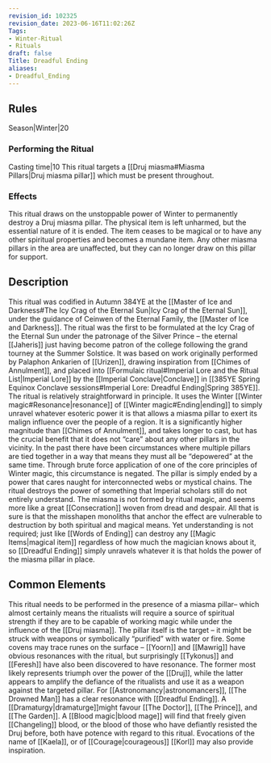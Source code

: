 ```yaml
---
revision_id: 102325
revision_date: 2023-06-16T11:02:26Z
Tags:
- Winter-Ritual
- Rituals
draft: false
Title: Dreadful Ending
aliases:
- Dreadful_Ending
---
```

## Rules
Season|Winter|20
### Performing the Ritual
Casting time|10 This ritual targets a [[Druj miasma#Miasma Pillars|Druj miasma pillar]] which must be present throughout.
### Effects
This ritual draws on the unstoppable power of Winter to permanently destroy a Druj miasma pillar. The physical item is left unharmed, but the essential nature of it is ended. The item ceases to be magical or to have any other spiritual properties and becomes a mundane item.
Any other miasma pillars in the area are unaffected, but they can no longer draw on this pillar for support.
## Description
This ritual was codified in Autumn 384YE at the [[Master of Ice and Darkness#The Icy Crag of the Eternal Sun|Icy Crag of the Eternal Sun]], under the guidance of Ceinwen of the Eternal Family, the [[Master of Ice and Darkness]]. The ritual was the first to be formulated at the Icy Crag of the Eternal Sun under the patronage of the Silver Prince – the eternal [[Jaheris]] just having become patron of the college following the grand tourney at the Summer Solstice. It was based on work originally performed by Palaphon Ankarien of [[Urizen]], drawing inspiration from [[Chimes of Annulment]], and placed into [[Formulaic ritual#Imperial Lore and the Ritual List|Imperial Lore]] by the [[Imperial Conclave|Conclave]] in [[385YE Spring Equinox Conclave sessions#Imperial Lore: Dreadful Ending|Spring 385YE]].
The ritual is relatively straightforward in principle. It uses the Winter [[Winter magic#Resonance|resonance]] of [[Winter magic#Ending|ending]] to simply unravel whatever esoteric power it is that allows a miasma pillar to exert its malign influence over the people of a region. It is a significantly higher magnitude than [[Chimes of Annulment]], and takes longer to cast, but has the crucial benefit that it does not “care” about any other pillars in the vicinity. In the past there have been circumstances where multiple pillars are tied together in a way that means they must all be “depowered” at the same time. Through brute force application of one of the core principles of Winter magic, this circumstance is negated. The pillar is simply ended by a power that cares naught for interconnected webs or mystical chains.
The ritual destroys the power of something that Imperial scholars still do not entirely understand. The miasma is not formed by ritual magic, and seems more like a great [[Consecration]] woven from dread and despair. All that is sure is that the misshapen monoliths that anchor the effect are vulnerable to destruction by both spiritual and magical means. Yet understanding is not required; just like [[Words of Ending]] can destroy any [[Magic Items|magical item]] regardless of how much the magician knows about it, so [[Dreadful Ending]] simply unravels whatever it is that holds the power of the miasma pillar in place.
## Common Elements
This ritual needs to be performed in the presence of a miasma pillar– which almost certainly means the ritualists will require a source of spiritual strength if they are to be capable of working magic while under the influence of the [[Druj miasma]]. The pillar itself is the target – it might be struck with weapons or symbolically “purified” with water or fire. Some covens may trace runes on the surface – [[Yoorn]] and [[Mawrig]] have obvious resonances with the ritual, but surprisingly [[Tykonus]] and [[Feresh]] have also been discovered to have resonance. The former most likely represents triumph over the power of the [[Druj]], while the latter appears to amplify the defiance of the ritualists and use it as a weapon against the targeted pillar.
For [[Astronomancy|astronomancers]], [[The Drowned Man]] has a clear resonance with [[Dreadful Ending]]. A [[Dramaturgy|dramaturge]]might favour [[The Doctor]], [[The Prince]], and [[The Garden]]. A [[Blood magic|blood mage]] will find that freely given [[Changeling]] blood, or the blood of those who have defiantly resisted the Druj before, both have potence with regard to this ritual. Evocations of the name of [[Kaela]], or of [[Courage|courageous]] [[Korl]] may also provide inspiration.